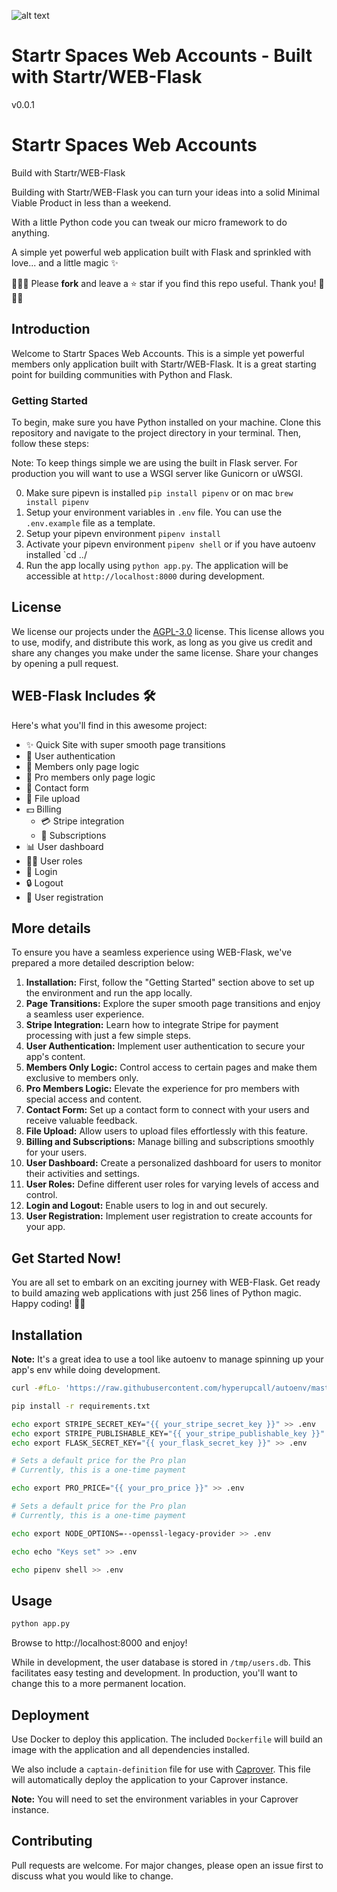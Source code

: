 ![alt text](https://source.unsplash.com/random/901x200/?screens*bw "Startr Web App")

# Startr Spaces Web Accounts  -  Built with Startr/WEB-Flask

v0.0.1

# Startr Spaces Web Accounts

Build with Startr/WEB-Flask

Building with Startr/WEB-Flask you can turn your ideas into a solid Minimal Viable Product in less than a weekend.

With a little Python code you can tweak our micro framework to do anything.

A simple yet powerful web application built with Flask and sprinkled with love... and a little magic ✨

🌟🌟🌟 Please **fork** and leave a ⭐ star if you find this repo useful. Thank you! 🌟🌟🌟

## Introduction

Welcome to Startr Spaces Web Accounts. This is a simple yet powerful members only application built with Startr/WEB-Flask. It is a great starting point for building communities with Python and Flask.

### Getting Started

To begin, make sure you have Python installed on your machine. Clone this repository and navigate to the project directory in your terminal. Then, follow these steps:

Note: To keep things simple we are using the built in Flask server. For production you will want to use a WSGI server like Gunicorn or uWSGI.

0. Make sure pipevn is installed `pip install pipenv` or on mac `brew install pipenv`
1. Setup your environment variables in `.env` file. You can use the `.env.example` file as a template.
2. Setup your pipevn environment `pipenv install`
3. Activate your pipevn environment `pipenv shell` or if you have autoenv installed `cd ../
4. Run the app locally using `python app.py`. The application will be accessible at `http://localhost:8000` during development.

## License

We license our projects under the [AGPL-3.0](https://choosealicense.com/licenses/agpl-3.0/) license. This license allows you to use, modify, and distribute this work, as long as you give us credit and share any changes you make under the same license. Share your changes by opening a pull request.

## WEB-Flask Includes 🛠️

Here's what you'll find in this awesome project:

- ✨ Quick Site with super smooth page transitions
- 🔐 User authentication
- 👥 Members only page logic
- 🎯 Pro members only page logic
- 📝 Contact form
- 📂 File upload
- 💵 Billing
  - 💳 Stripe integration
  - 🔄 Subscriptions
- 📊 User dashboard
- 👩‍💼 User roles
- 🔑 Login
- 🔒 Logout
- 📝 User registration

## More details

To ensure you have a seamless experience using WEB-Flask, we've prepared a more detailed description below:

1. **Installation:** First, follow the "Getting Started" section above to set up the environment and run the app locally.
2. **Page Transitions:** Explore the super smooth page transitions and enjoy a seamless user experience.
3. **Stripe Integration:** Learn how to integrate Stripe for payment processing with just a few simple steps.
4. **User Authentication:** Implement user authentication to secure your app's content.
5. **Members Only Logic:** Control access to certain pages and make them exclusive to members only.
6. **Pro Members Logic:** Elevate the experience for pro members with special access and content.
7. **Contact Form:** Set up a contact form to connect with your users and receive valuable feedback.
8. **File Upload:** Allow users to upload files effortlessly with this feature.
9. **Billing and Subscriptions:** Manage billing and subscriptions smoothly for your users.
10. **User Dashboard:** Create a personalized dashboard for users to monitor their activities and settings.
11. **User Roles:** Define different user roles for varying levels of access and control.
12. **Login and Logout:** Enable users to log in and out securely.
13. **User Registration:** Implement user registration to create accounts for your app.

## Get Started Now!

You are all set to embark on an exciting journey with WEB-Flask. Get ready to build amazing web applications with just 256 lines of Python magic. Happy coding! 🎉🐍

## Installation

**Note:** It's a great idea to use a tool like autoenv to manage spinning up your app's env while doing development.

```bash
curl -#fLo- 'https://raw.githubusercontent.com/hyperupcall/autoenv/master/scripts/install.sh' | sh
````

```bash
pip install -r requirements.txt

echo export STRIPE_SECRET_KEY="{{ your_stripe_secret_key }}" >> .env
echo export STRIPE_PUBLISHABLE_KEY="{{ your_stripe_publishable_key }}" >> .env
echo export FLASK_SECRET_KEY="{{ your_flask_secret_key }}" >> .env

# Sets a default price for the Pro plan
# Currently, this is a one-time payment

echo export PRO_PRICE="{{ your_pro_price }}" >> .env

# Sets a default price for the Pro plan
# Currently, this is a one-time payment

echo export NODE_OPTIONS=--openssl-legacy-provider >> .env

echo echo "Keys set" >> .env

echo pipenv shell >> .env
```

## Usage

```bash
python app.py
```

Browse to http://localhost:8000 and enjoy!

While in development, the user database is stored in `/tmp/users.db`. This facilitates
easy testing and development. In production, you'll want to change this to a more
permanent location.

## Deployment

Use Docker to deploy this application. The included `Dockerfile` will build an image
with the application and all dependencies installed.

We also include a `captain-definition` file for use with [Caprover](https://caprover.com/). This
file will automatically deploy the application to your Caprover instance.

**Note:** You will need to set the environment variables in your Caprover instance.

## Contributing

Pull requests are welcome. For major changes, please open an issue first to discuss
what you would like to change.

